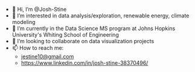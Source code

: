 - 👋 Hi, I’m @Josh-Stine
- 👀 I’m interested in data analysis/exploration, renewable energy, climate modeling
- 🌱 I’m currently in the Data Science MS program at Johns Hopkins University's Whiting School of Engineering
- 💞️ I’m looking to collaborate on data visualization projects
- 📫 How to reach me: 
  - jestine10@gmail.com
  - <a href="https://www.linkedin.com/in/josh-stine-38370496/">https://www.linkedin.com/in/josh-stine-38370496/</a>

<!---
Josh-Stine/Josh-Stine is a ✨ special ✨ repository because its `README.md` (this file) appears on your GitHub profile.
You can click the Preview link to take a look at your changes.
--->
